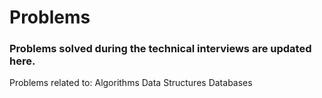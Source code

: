 # Problems
### Problems solved during the technical interviews are updated here. 

Problems related to:
Algorithms
Data Structures
Databases
